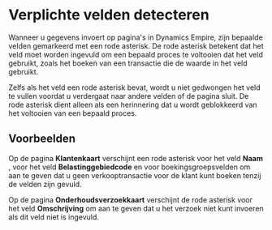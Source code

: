 # Verplichte velden detecteren

Wanneer u gegevens invoert op pagina's in Dynamics Empire, zijn bepaalde velden gemarkeerd met een rode asterisk. De rode asterisk betekent dat het veld moet worden ingevuld om een bepaald proces te voltooien dat het veld gebruikt, zoals het boeken van een transactie die de waarde in het veld gebruikt.

Zelfs als het veld een rode asterisk bevat, wordt u niet gedwongen het veld te vullen voordat u verdergaat naar andere velden of de pagina sluit. De rode asterisk dient alleen als een herinnering dat u wordt geblokkeerd van het voltooien van een bepaald proces.

## Voorbeelden

Op de pagina **Klantenkaart** verschijnt een rode asterisk voor het veld **Naam** , voor het veld **Belastinggebiedcode** en voor boekingsgroepsvelden om aan te geven dat u geen verkooptransactie voor de klant kunt boeken tenzij de velden zijn gevuld.

Op de pagina **Onderhoudsverzoekkaart** verschijnt de rode asterisk voor het veld **Omschrijving** om aan te geven dat u het verzoek niet kunt invoeren als dit veld niet is ingevuld.
